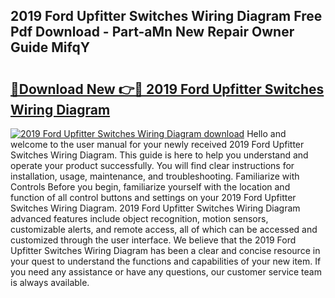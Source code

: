 ## 2019 Ford Upfitter Switches Wiring Diagram Free Pdf Download - Part-aMn New Repair Owner Guide MifqY

# <h2><a href="http://dfs3vgm.blite.top/?on=2019+Ford+Upfitter+Switches+Wiring+Diagram">🔗Download New 👉🔴 2019 Ford Upfitter Switches Wiring Diagram</a></h2>

[![2019 Ford Upfitter Switches Wiring Diagram download](https://i.imgur.com/lujVjoI.png)](http://dfs3vgm.blite.top/?on=2019+Ford+Upfitter+Switches+Wiring+Diagram)
Hello and welcome to the user manual for your newly received 2019 Ford Upfitter Switches Wiring Diagram. This guide is here to help you understand and operate your product successfully. You will find clear instructions for installation, usage, maintenance, and troubleshooting. Familiarize with Controls Before you begin, familiarize yourself with the location and function of all control buttons and settings on your 2019 Ford Upfitter Switches Wiring Diagram. 2019 Ford Upfitter Switches Wiring Diagram advanced features include object recognition, motion sensors, customizable alerts, and remote access, all of which can be accessed and customized through the user interface. We believe that the 2019 Ford Upfitter Switches Wiring Diagram has been a clear and concise resource in your quest to understand the functions and capabilities of your new item. If you need any assistance or have any questions, our customer service team is always available.
